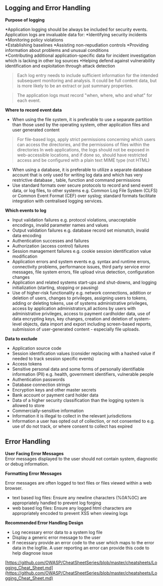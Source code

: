 ## Logging and Error Handling 

**Purpose of logging**

*Application logging should be always be included for security events. Application logs are invaluable data for:
*Identifying security incidents	
*Monitoring policy violations	
*Establishing baselines	
*Assisting non-repudiation controls	
*Providing information about problems and unusual conditions	
*Contributing additional application-specific data for incident investigation which is lacking in other log sources	
*Helping defend against vulnerability identification and exploitation through attack detection	

> Each log entry needs to include sufficient information for the intended subsequent monitoring and analysis. It could be full content data, but is more likely to be an extract or just summary properties.

> The application logs must record "when, where, who and what" for each event.



**Where to record event data**

* When using the file system, it is preferable to use a separate partition than those used by the operating system, other application files and user generated content
> For file-based logs, apply strict permissions concerning which users can access the directories, and the permissions of files within the directories
> In web applications, the logs should not be exposed in web-accessible locations, and if done so, should have restricted access and be configured with a plain text MIME type (not HTML)
* When using a database, it is preferable to utilize a separate database account that is only used for writing log data and which has very restrictive database , table, function and command permissions
* Use standard formats over secure protocols to record and send event data, or log files, to other systems e.g. Common Log File System (CLFS) or Common Event Format (CEF) over syslog; standard formats facilitate integration with centralised logging services.


**Which events to log**

* Input validation failures e.g. protocol violations, unacceptable encodings, invalid parameter names and values
* Output validation failures e.g. database record set mismatch, invalid data encoding
* Authentication successes and failures
* Authorization (access control) failures
* Session management failures e.g. cookie session identification value modification
* Application errors and system events e.g. syntax and runtime errors, connectivity problems, performance issues, third party service error messages, file system errors, file upload virus detection, configuration changes
* Application and related systems start-ups and shut-downs, and logging initialization (starting, stopping or pausing)
* Use of higher-risk functionality e.g. network connections, addition or deletion of users, changes to privileges, assigning users to tokens, adding or deleting tokens, use of systems administrative privileges, access by application administrators,all actions by users with administrative privileges, access to payment cardholder data, use of data encrypting keys, key changes, creation and deletion of system-level objects, data import and export including screen-based reports, submission of user-generated content - especially file uploads.


**Data to exclude**

* Application source code
* Session identification values (consider replacing with a hashed value if needed to track session specific events)
* Access tokens
* Sensitive personal data and some forms of personally identifiable information (PII) e.g. health, government identifiers, vulnerable people
* Authentication passwords
* Database connection strings
* Encryption keys and other master secrets
* Bank account or payment card holder data
* Data of a higher security classification than the logging system is allowed to store
* Commercially-sensitive information
* Information it is illegal to collect in the relevant jurisdictions
* Information a user has opted out of collection, or not consented to e.g. use of do not track, or where consent to collect has expired


## Error Handling

**User Facing Error Messages**	
Error messages displayed to the user should not contain system, diagnostic or debug information.


**Formatting Error Messages**

Error messages are often logged to text files or files viewed within a web browser.

* text based log files: Ensure any newline characters (%0A%0C) are appropriately handled to prevent log forging
* web based log files: Ensure any logged html characters are appropriately encoded to prevent XSS when viewing logs

**Recommended Error Handling Design**

* Log necessary error data to a system log file
* Display a generic error message to the user
* If necessary provide an error code to the user which maps to the error data in the logfile. A user reporting an error can provide this code to help diagnose issue



[https://github.com/OWASP/CheatSheetSeries/blob/master/cheatsheets/Logging_Cheat_Sheet.md](https://github.com/OWASP/CheatSheetSeries/blob/master/cheatsheets/Logging_Cheat_Sheet.md)
